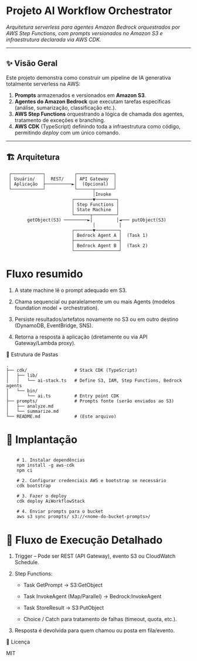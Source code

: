 # Projeto **AI Workflow Orchestrator**  
_Arquitetura serverless para agentes Amazon Bedrock orquestrados por AWS Step Functions, com prompts versionados no Amazon S3 e infraestrutura declarada via AWS CDK._

---

## ✨ Visão Geral
Este projeto demonstra como construir um pipeline de IA generativa totalmente serverless na AWS:

1. **Prompts** armazenados e versionados em **Amazon S3**.  
2. **Agentes do Amazon Bedrock** que executam tarefas específicas (análise, sumarização, classificação etc.).  
3. **AWS Step Functions** orquestrando a lógica de chamada dos agentes, tratamento de exceções e branching.  
4. **AWS CDK** (TypeScript) definindo toda a infraestrutura como código, permitindo _deploy_ com um único comando.

---

## 🏗️ Arquitetura

```text
 ┌────────────┐           ┌──────────────┐
 │ Usuário/   │  REST/    │ API Gateway  │
 │ Aplicação  ├──────────►│  (Opcional)  │
 └────────────┘           └──────┬───────┘
                                 │Invoke
                         ┌───────▼────────┐
                         │ Step Functions │
                         │ State Machine  │
                         └──────┬─────────┘
        getObject(S3) ─────────►│         │◄─── putObject(S3)
                                 │         │
                         ┌───────▼─────────┐
                         │ Bedrock Agent A │  (Task 1)
                         ├─────────────────┤
                         │ Bedrock Agent B │  (Task 2)
                         └─────────────────┘

```
# Fluxo resumido

1. A state machine lê o prompt adequado em S3.

2. Chama sequencial ou paralelamente um ou mais Agents (modelos foundation model + orchestration).

3. Persiste resultados/artefatos novamente no S3 ou em outro destino (DynamoDB, EventBridge, SNS).

4. Retorna a resposta à aplicação (diretamente ou via API Gateway/Lambda proxy).


📂 Estrutura de Pastas

```
.
├── cdk/                  # Stack CDK (TypeScript)
│   ├── lib/
│   │   └── ai-stack.ts   # Define S3, IAM, Step Functions, Bedrock    agents
│   └── bin/
│       └── ai.ts         # Entry point CDK
├── prompts/              # Prompts fonte (serão enviados ao S3)
│   ├── analyze.md
│   └── summarize.md
└── README.md             # (Este arquivo)

```

# 🚀 Implantação

```

    # 1. Instalar dependências
    npm install -g aws-cdk
    npm ci

    # 2. Configurar credenciais AWS e bootstrap se necessário
    cdk bootstrap

    # 3. Fazer o deploy
    cdk deploy AiWorkflowStack

    # 4. Enviar prompts para o bucket
    aws s3 sync prompts/ s3://<nome-do-bucket-prompts>/

```

# 🔄 Fluxo de Execução Detalhado
1. Trigger – Pode ser REST (API Gateway), evento S3 ou CloudWatch Schedule.

2. Step Functions:

     - Task GetPrompt → S3:GetObject

     - Task InvokeAgent (Map/Parallel) → Bedrock:InvokeAgent

     - Task StoreResult → S3:PutObject

     - Choice / Catch para tratamento de falhas (timeout, quota, etc.).

3. Resposta é devolvida para quem chamou ou posta em fila/evento.

📜 Licença

MIT